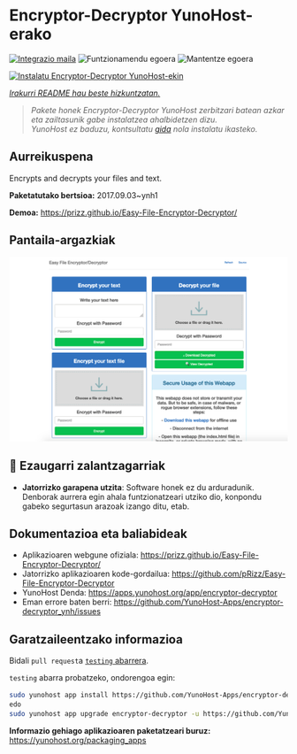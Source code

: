 <!--
Ohart ongi: README hau automatikoki sortu da <https://github.com/YunoHost/apps/tree/master/tools/readme_generator>ri esker
EZ editatu eskuz.
-->

# Encryptor-Decryptor YunoHost-erako

[![Integrazio maila](https://dash.yunohost.org/integration/encryptor-decryptor.svg)](https://dash.yunohost.org/appci/app/encryptor-decryptor) ![Funtzionamendu egoera](https://ci-apps.yunohost.org/ci/badges/encryptor-decryptor.status.svg) ![Mantentze egoera](https://ci-apps.yunohost.org/ci/badges/encryptor-decryptor.maintain.svg)

[![Instalatu Encryptor-Decryptor YunoHost-ekin](https://install-app.yunohost.org/install-with-yunohost.svg)](https://install-app.yunohost.org/?app=encryptor-decryptor)

*[Irakurri README hau beste hizkuntzatan.](./ALL_README.md)*

> *Pakete honek Encryptor-Decryptor YunoHost zerbitzari batean azkar eta zailtasunik gabe instalatzea ahalbidetzen dizu.*  
> *YunoHost ez baduzu, kontsultatu [gida](https://yunohost.org/install) nola instalatu ikasteko.*

## Aurreikuspena

Encrypts and decrypts your files and text.

**Paketatutako bertsioa:** 2017.09.03~ynh1

**Demoa:** <https://prizz.github.io/Easy-File-Encryptor-Decryptor/>

## Pantaila-argazkiak

![Encryptor-Decryptor(r)en pantaila-argazkia](./doc/screenshots/screenshot.png)

## :red_circle: Ezaugarri zalantzagarriak

- **Jatorrizko garapena utzita**: Software honek ez du arduradunik. Denborak aurrera egin ahala funtzionatzeari utziko dio, konpondu gabeko segurtasun arazoak izango ditu, etab.

## Dokumentazioa eta baliabideak

- Aplikazioaren webgune ofiziala: <https://prizz.github.io/Easy-File-Encryptor-Decryptor/>
- Jatorrizko aplikazioaren kode-gordailua: <https://github.com/pRizz/Easy-File-Encryptor-Decryptor>
- YunoHost Denda: <https://apps.yunohost.org/app/encryptor-decryptor>
- Eman errore baten berri: <https://github.com/YunoHost-Apps/encryptor-decryptor_ynh/issues>

## Garatzaileentzako informazioa

Bidali `pull request`a [`testing` abarrera](https://github.com/YunoHost-Apps/encryptor-decryptor_ynh/tree/testing).

`testing` abarra probatzeko, ondorengoa egin:

```bash
sudo yunohost app install https://github.com/YunoHost-Apps/encryptor-decryptor_ynh/tree/testing --debug
edo
sudo yunohost app upgrade encryptor-decryptor -u https://github.com/YunoHost-Apps/encryptor-decryptor_ynh/tree/testing --debug
```

**Informazio gehiago aplikazioaren paketatzeari buruz:** <https://yunohost.org/packaging_apps>
